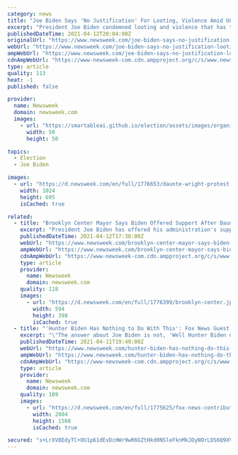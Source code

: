 ```yaml
---
category: news
title: "Joe Biden Says 'No Justification' For Looting, Violence Amid Unrest Over Daunte Wright Shooting"
excerpt: "President Joe Biden condemned looting and violence that has taken place in the aftermath of the police shooting of 20-year-old Daunte Wright in Brooklyn Center, Minnesota on Sunday. Wright, a Black man, died Sunday after he was shot by a police officer ..."
publishedDateTime: 2021-04-12T20:04:00Z
originalUrl: "https://www.newsweek.com/joe-biden-says-no-justification-looting-violence-amid-unrest-over-daunte-wright-shooting-1583048"
webUrl: "https://www.newsweek.com/joe-biden-says-no-justification-looting-violence-amid-unrest-over-daunte-wright-shooting-1583048"
ampWebUrl: "https://www.newsweek.com/joe-biden-says-no-justification-looting-violence-amid-unrest-over-daunte-wright-shooting-1583048?amp=1"
cdnAmpWebUrl: "https://www-newsweek-com.cdn.ampproject.org/c/s/www.newsweek.com/joe-biden-says-no-justification-looting-violence-amid-unrest-over-daunte-wright-shooting-1583048?amp=1"
type: article
quality: 113
heat: -1
published: false

provider:
  name: Newsweek
  domain: newsweek.com
  images:
    - url: "https://smartableai.github.io/election/assets/images/organizations/newsweek.com-50x50.jpg"
      width: 50
      height: 50

topics:
  - Election
  - Joe Biden

images:
  - url: "https://d.newsweek.com/en/full/1776653/daunte-wright-protest.jpg"
    width: 1024
    height: 695
    isCached: true

related:
  - title: "Brooklyn Center Mayor Says Biden Offered Support After Daunte Wright Shooting Unrest"
    excerpt: "President Joe Biden has offered his administration's support to the city of Brooklyn Center, Minnesota, in the wake of Daunte Wright's death and Sunday night's subsequent protests, according to Mayor Mike Elliott. \"Just got off the phone with the @WhiteHouse."
    publishedDateTime: 2021-04-12T17:38:00Z
    webUrl: "https://www.newsweek.com/brooklyn-center-mayor-says-biden-offered-support-after-daunte-wright-shooting-unrest-1582977"
    ampWebUrl: "https://www.newsweek.com/brooklyn-center-mayor-says-biden-offered-support-after-daunte-wright-shooting-unrest-1582977?amp=1"
    cdnAmpWebUrl: "https://www-newsweek-com.cdn.ampproject.org/c/s/www.newsweek.com/brooklyn-center-mayor-says-biden-offered-support-after-daunte-wright-shooting-unrest-1582977?amp=1"
    type: article
    provider:
      name: Newsweek
      domain: newsweek.com
    quality: 118
    images:
      - url: "https://d.newsweek.com/en/full/1776399/brooklyn-center.jpg"
        width: 594
        height: 398
        isCached: true
  - title: "'Hunter Biden Has Nothing to Do With This': Fox News Guest Slams 'Constant' Coverage of President's Son"
    excerpt: "\"The answer about Joe Biden is not, 'Well Hunter Biden did crack,' or 'Well Hunter disposed of a gun illegally,'\" Jessica Tarlov said."
    publishedDateTime: 2021-04-11T19:49:00Z
    webUrl: "https://www.newsweek.com/hunter-biden-has-nothing-do-this-fox-news-guest-slams-constant-coverage-presidents-son-1582737"
    ampWebUrl: "https://www.newsweek.com/hunter-biden-has-nothing-do-this-fox-news-guest-slams-constant-coverage-presidents-son-1582737?amp=1"
    cdnAmpWebUrl: "https://www-newsweek-com.cdn.ampproject.org/c/s/www.newsweek.com/hunter-biden-has-nothing-do-this-fox-news-guest-slams-constant-coverage-presidents-son-1582737?amp=1"
    type: article
    provider:
      name: Newsweek
      domain: newsweek.com
    quality: 109
    images:
      - url: "https://d.newsweek.com/en/full/1775625/fox-news-contributor-jessica-tarlov.png"
        width: 2804
        height: 1568
        isCached: true

secured: "s+LrXV8EdyTC+OU1p61dEvDcHWr9wR6GZtHkd0NSleFknMkJDyNOrLOS6Q9XVAM4+oWCjwvo9gVWFP6uxG2LBI7D9vAsxNh1LINa07/rWzFiIoMmK/eUWukatzwdVLz+dbFYaIq7LVofCtkYAV1WhSReg3ph8Tha1WCMvmKynjlx4EL2VzXYQx9CyjOzB7DsEHSmFUeXQUSGj8rClK++iQ62tay9RYNsTbeErSGtWu5VpQKutX6QMk6+F7eviOP9HB3OcHToYMEVyh1IvCvLIS8oAhZfBRAdxhZEN3kvQa6m0R1bIXEw7aswHm0OofPIgHsEHf0RxhFJgbiaQmE45eF0XyL8iWlo+i/75yDSDA4=;2Baz+NlEI6LKt7AkyRywDg=="
---
```


